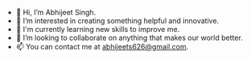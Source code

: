 - 👋 Hi, I’m Abhijeet Singh.
- 👀 I’m interested in creating something helpful and innovative.
- 🌱 I'm currently learning new skills to improve me.
- 💞️ I’m looking to collaborate on anything that makes our world better.
- 📫 You can contact me at abhijeets626@gmail.com.

<!---
ImAbhijeetSingh/ImAbhijeetSingh is a ✨ special ✨ repository because its `README.md` (this file) appears on your GitHub profile.
You can click the Preview link to take a look at your changes.
--->
